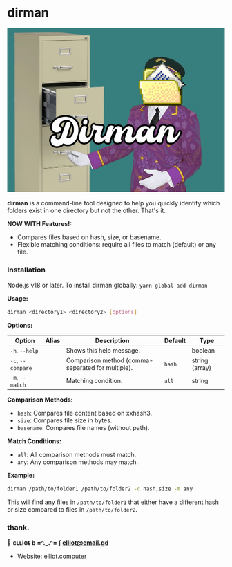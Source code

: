 # dirman
![](./dirman.jpg)

**dirman** is a command-line tool designed to help you quickly identify which folders exist in one directory but not the other. That's it.

**NOW WITH Features!:**

- Compares files based on hash, size, or basename.
- Flexible matching conditions: require all files to match (default) or any file.

### Installation

Node.js v18 or later. To install dirman globally: `yarn global add dirman`

**Usage:**

```bash
dirman <directory1> <directory2> [options]
```

**Options:**

| Option | Alias | Description | Default | Type |
|---|---|---|---|---|
| `-h`, `--help` |  | Shows this help message. | | boolean |
| `-c`, `--compare` |  | Comparison method (comma-separated for multiple). | `hash` | string (array) | 
| `-m`, `--match` |  | Matching condition. | `all` | string |

**Comparison Methods:**

- `hash`: Compares file content based on xxhash3.
- `size`: Compares file size in bytes.
- `basename`: Compares file names (without path).

**Match Conditions:**

- `all`: All comparison methods must match.
- `any`: Any comparison methods may match.


**Example:**

```bash
dirman /path/to/folder1 /path/to/folder2 -c hash,size -m any
```

This will find any files in `/path/to/folder1` that either have a different hash or size compared to files in `/path/to/folder2`.

### thank.

👤 **ɛʟʟɨօȶ b  =^._.^= ∫ <elliot@email.gd>**

* Website: elliot.computer